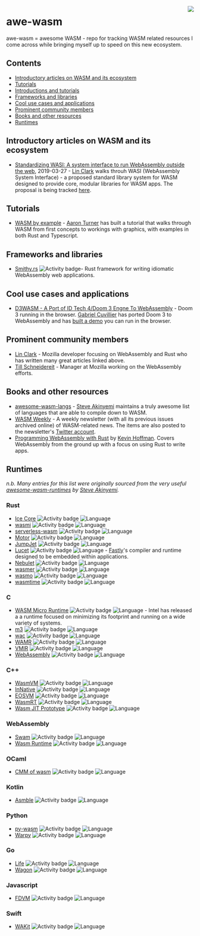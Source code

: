 [<img src="https://github.com/jghoman/awe-wasm/raw/master/wasm-logo.png" align="right">](https://webassembly.org/)
# awe-wasm
awe-wasm = awesome WASM - repo for tracking WASM related resources I come across while bringing myself up to speed on this new ecosystem.

## Contents
- [Introductory articles on WASM and its ecosystem](#introductory-articles-on-wasm-and-its-ecosystem)
- [Tutorials](#tutorials)
- [Introductions and tutorials](#introductions-and-tutorials)
- [Frameworks and libraries](#frameworks-and-libraries)
- [Cool use cases and applications](#cool-use-cases-and-applications)
- [Prominent community members](#prominent-community-members)
- [Books and other resources](#books-and-other-resources)
- [Runtimes](#runtimes)

## Introductory articles on WASM and its ecosystem
* [Standardizing WASI: A system interface to run WebAssembly outside the web](https://hacks.mozilla.org/2019/03/standardizing-wasi-a-webassembly-system-interface/), 2019-03-27 - [Lin Clark](https://twitter.com/linclark) walks throuh WASI (WebAssembly System Interface) - a proposed standard library system for WASM designed to provide core, modular libraries for WASM apps.  The proposal is being tracked [here](https://wasi.dev/).

## Tutorials
* [WASM by example](https://wasmbyexample.dev/) - [Aaron Turner](https://aaronthedev.com/) has built a tutorial that walks through WASM from first concepts to workings with graphics, with examples in both Rust and Typescript.

## Frameworks and libraries
* [Smithy.rs](https://www.smithy.rs/) ![Activity badge](https://img.shields.io/github/commit-activity/m/rbalicki2/smithy)- Rust framework for writing idiomatic WebAssembly web applications.

## Cool use cases and applications
* [D3WASM - A Port of ID Tech 4/Doom 3 Engne To WebAssembly](http://www.continuation-labs.com/projects/d3wasm/) - Doom 3 running in the browser. [Gabriel Cuvillier](http://gabrielcuvillier.pro/) has ported Doom 3 to WebAssembly and has [built a demo](http://wasm.continuation-labs.com/d3demo/) you can run in the browser.

## Prominent community members
* [Lin Clark](https://twitter.com/linclark) - Mozilla developer focusing on WebAssembly and Rust who has written many great articles linked above.
* [Till Schneidereit](https://twitter.com/tschneidereit) - Manager at Mozilla working on the WebAssembly efforts.

## Books and other resources
* [awesome-wasm-langs](https://github.com/appcypher/awesome-wasm-langs) - [Steve Akinyemi](https://twitter.com/theappcypher) maintains a truly awesome list of languages that are able to compile down to WASM.
* [WASM Weekly](https://wasmweekly.news/) - A weekly newsletter (with all its previous issues archived online) of WASM-related news. The items are also posted to the newsletter's [Twitter account](https://twitter.com/WasmWeekly).
* [Programming WebAssembly with Rust](https://pragprog.com/book/khrust/programming-webassembly-with-rust) by [Kevin Hoffman](https://twitter.com/KevinHoffman).  Covers WebAssembly from the ground up with a focus on using Rust to write apps.

## Runtimes
*n.b. Many entries for this list were originally sourced from the very useful [awesome-wasm-runtimes](https://github.com/appcypher/awesome-wasm-runtimes) by [Steve Akinyemi](https://twitter.com/theappcypher).*
### **Rust**
* [Ice Core](https://github.com/losfair/IceCore) ![Activity badge](https://img.shields.io/github/commit-activity/m/losfair/IceCore) ![Language](https://img.shields.io/github/languages/top/losfair/IceCore)
* [wasmi](https://github.com/paritytech/wasmi) ![Activity badge](https://img.shields.io/github/commit-activity/m/paritytech/wasmi) ![Language](https://img.shields.io/github/languages/top/paritytech/wasmi)
* [serverless-wasm](https://github.com/Geal/serverless-wasm) ![Activity badge](https://img.shields.io/github/commit-activity/m/Geal/serverless-wasm) ![Language](https://img.shields.io/github/languages/top/Geal/serverless-wasm)
* [Motor](https://github.com/penberg/motor) ![Activity badge](https://img.shields.io/github/commit-activity/m/penberg/motor) ![Language](https://img.shields.io/github/languages/top/penberg/motor)
* [JumpJet](https://github.com/jawm/jumpjet) ![Activity badge](https://img.shields.io/github/commit-activity/m/jawm/jumpjet) ![Language](https://img.shields.io/github/languages/top/jawm/jumpjet)
* [Lucet](https://github.com/fastly/lucet)  ![Activity badge](https://img.shields.io/github/commit-activity/m/fastly/lucet) ![Language](https://img.shields.io/github/languages/top/fastly/lucet) - [Fastly](https://www.fastly.com/)'s compiler and runtime designed to be embedded within applications.
* [Nebulet](https://github.com/nebulet/nebulet) ![Activity badge](https://img.shields.io/github/commit-activity/m/nebulet/nebulet) ![Language](https://img.shields.io/github/languages/top/nebulet/nebulet)
* [wasmer](https://github.com/wasmerio/wasmer) ![Activity badge](https://img.shields.io/github/commit-activity/m/wasmerio/wasmer) ![Language](https://img.shields.io/github/languages/top/wasmerio/wasmer)
* [wasmo](https://github.com/appcypher/wasmo) ![Activity badge](https://img.shields.io/github/commit-activity/m/appcypher/wasmo) ![Language](https://img.shields.io/github/languages/top/appcypher/wasmo)
* [wasmtime](https://github.com/CraneStation/wasmtime) ![Activity badge](https://img.shields.io/github/commit-activity/m/CraneStation/wasmtime) ![Language](https://img.shields.io/github/languages/top/CraneStation/wasmtime)
### **C**
* [WASM Micro Runtime](https://github.com/intel/wasm-micro-runtime) ![Activity badge](https://img.shields.io/github/commit-activity/m/intel/wasm-micro-runtime) ![Language](https://img.shields.io/github/languages/top/intel/wasm-micro-runtime) - Intel has released a a runtime focused on minimizing its footprint and running on a wide variety of systems.
* [m3](https://github.com/soundandform/m3) ![Activity badge](https://img.shields.io/github/commit-activity/m/soundandform/m3) ![Language](https://img.shields.io/github/languages/top/soundandform/m3)
* [wac](https://github.com/kanaka/wac) ![Activity badge](https://img.shields.io/github/commit-activity/m/kanaka/wac) ![Language](https://img.shields.io/github/languages/top/kanaka/wac)
* [WAMR](https://github.com/intel/wasm-micro-runtime) ![Activity badge](https://img.shields.io/github/commit-activity/m/intel/wasm-micro-runtime) ![Language](https://img.shields.io/github/languages/top/intel/wasm-micro-runtime)
* [VMIR](https://github.com/andoma/vmir) ![Activity badge](https://img.shields.io/github/commit-activity/m/andoma/vmir) ![Language](https://img.shields.io/github/languages/top/andoma/vmir)
* [WebAssembly](https://github.com/dcodeIO/webassembly) ![Activity badge](https://img.shields.io/github/commit-activity/m/dcodeIO/webassembly) ![Language](https://img.shields.io/github/languages/top/dcodeIO/webassembly)
### **C++**
* [WasmVM](https://github.com/LuisHsu/WasmVM) ![Activity badge](https://img.shields.io/github/commit-activity/m/LuisHsu/WasmVM) ![Language](https://img.shields.io/github/languages/top/LuisHsu/WasmVM)
* [InNative](https://github.com/innative-sdk/innative) ![Activity badge](https://img.shields.io/github/commit-activity/m/innative-sdk/innative) ![Language](https://img.shields.io/github/languages/top/innative-sdk/innative)
* [EOSVM](https://github.com/EOSIO/eos-vm) ![Activity badge](https://img.shields.io/github/commit-activity/m/EOSIO/eos-vm) ![Language](https://img.shields.io/github/languages/top/EOSIO/eos-vm)
* [WasmRT](https://github.com/rhitchcock/wasmrt) ![Activity badge](https://img.shields.io/github/commit-activity/m/rhitchcock/wasmrt) ![Language](https://img.shields.io/github/languages/top/rhitchcock/wasmrt)
* [Wasm JIT Prototype](https://github.com/WebAssembly/wasm-jit-prototype) ![Activity badge](https://img.shields.io/github/commit-activity/m/WebAssembly/wasm-jit-prototype) ![Language](https://img.shields.io/github/languages/top/WebAssembly/wasm-jit-prototype)
### **WebAssembly**
* [Swam](https://github.com/satabin/swam) ![Activity badge](https://img.shields.io/github/commit-activity/m/satabin/swam) ![Language](https://img.shields.io/github/languages/top/satabin/swam)
* [Wasm Runtime](https://github.com/kgtkr/wasm-runtime) ![Activity badge](https://img.shields.io/github/commit-activity/m/kgtkr/wasm-runtime) ![Language](https://img.shields.io/github/languages/top/kgtkr/wasm-runtime)
### **OCaml**
* [CMM of wasm](https://github.com/SimonJF/cmm_of_wasm) ![Activity badge](https://img.shields.io/github/commit-activity/m/SimonJF/cmm_of_wasm) ![Language](https://img.shields.io/github/languages/top/SimonJF/cmm_of_wasm)
### **Kotlin**
* [Asmble](https://github.com/cretz/asmble) ![Activity badge](https://img.shields.io/github/commit-activity/m/cretz/asmble) ![Language](https://img.shields.io/github/languages/top/cretz/asmble)
### **Python**
* [py-wasm](https://github.com/ethereum/py-wasm) ![Activity badge](https://img.shields.io/github/commit-activity/m/ethereum/py-wasm) ![Language](https://img.shields.io/github/languages/top/ethereum/py-wasm)
* [Warpy](https://github.com/kanaka/warpy) ![Activity badge](https://img.shields.io/github/commit-activity/m/kanaka/warpy) ![Language](https://img.shields.io/github/languages/top/kanaka/warpy)
### **Go**
* [Life](https://github.com/perlin-network/life) ![Activity badge](https://img.shields.io/github/commit-activity/m/perlin-network/life) ![Language](https://img.shields.io/github/languages/top/perlin-network/life)
* [Wagon](https://github.com/go-interpreter/wagon) ![Activity badge](https://img.shields.io/github/commit-activity/m/go-interpreter/wagon) ![Language](https://img.shields.io/github/languages/top/go-interpreter/wagon)
### **Javascript**
* [FDVM](https://github.com/funcdef/fdvm) ![Activity badge](https://img.shields.io/github/commit-activity/m/funcdef/fdvm) ![Language](https://img.shields.io/github/languages/top/funcdef/fdvm)
### **Swift**
* [WAKit](https://github.com/akkyie/WAKit) ![Activity badge](https://img.shields.io/github/commit-activity/m/akkyie/WAKit) ![Language](https://img.shields.io/github/languages/top/akkyie/WAKit)
